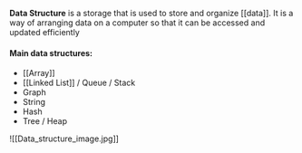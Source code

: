 **Data Structure** is a storage that is used to store and organize [[data]]. It is a way of arranging data on a computer so that it can be accessed and updated efficiently

#### Main data structures:

* [[Array]]
* [[Linked List]] / Queue / Stack
* Graph
* String
* Hash
* Tree / Heap

![[Data_structure_image.jpg]]